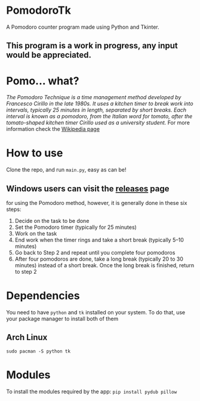 # PomodoroTk
A Pomodoro counter program made using Python and Tkinter.

## This program is a work in progress, any input would be appreciated.

# Pomo... what?
*The Pomodoro Technique is a time management method developed by Francesco Cirillo in the late 1980s. It uses a kitchen timer to break work into intervals, typically 25 minutes in length, separated by short breaks. Each interval is known as a pomodoro, from the Italian word for tomato, after the tomato-shaped kitchen timer Cirillo used as a university student.*
For more information check the [Wikipedia page](https://en.m.wikipedia.org/wiki/Pomodoro_Technique)

# How to use
Clone the repo, and run `main.py`, easy as can be!

## Windows users can visit the [releases](https://github.com/Megalodonix/PomodoroTk/releases) page

for using the Pomodoro method, however, it is generally done in these six steps:

1. Decide on the task to be done
2. Set the Pomodoro timer (typically for 25 minutes)
3. Work on the task
4. End work when the timer rings and take a short break (typically 5–10 minutes)
5. Go back to Step 2 and repeat until you complete four pomodoros
6. After four pomodoros are done, take a long break (typically 20 to 30 minutes) instead of a short break. Once the long break is finished, return to step 2

# Dependencies
You need to have `python` and `tk` installed on your system. To do that, use your package manager to install both of them

## Arch Linux
```sudo pacman -S python tk```

# Modules
To install the modules required by the app:
```pip install pydub pillow```
